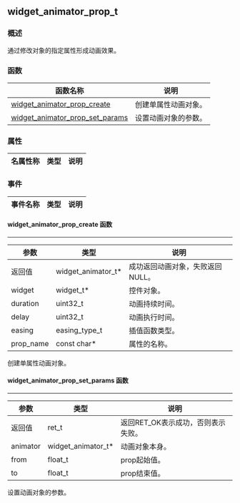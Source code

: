 ## widget\_animator\_prop\_t
### 概述
 通过修改对象的指定属性形成动画效果。

### 函数
<p id="widget_animator_prop_t_methods">

| 函数名称 | 说明 | 
| -------- | ------------ | 
| <a href="#widget_animator_prop_t_widget_animator_prop_create">widget\_animator\_prop\_create</a> |  创建单属性动画对象。 |
| <a href="#widget_animator_prop_t_widget_animator_prop_set_params">widget\_animator\_prop\_set\_params</a> |  设置动画对象的参数。 |
### 属性
<p id="widget_animator_prop_t_properties">

| 名属性称 | 类型 | 说明 | 
| -------- | ----- | ------------ | 
### 事件
<p id="widget_animator_prop_t_events">

| 事件名称 | 类型  | 说明 | 
| -------- | ----- | ------- | 
#### widget\_animator\_prop\_create 函数
-----------------------

| 参数 | 类型 | 说明 |
| -------- | ----- | --------- |
| 返回值 | widget\_animator\_t* | 成功返回动画对象，失败返回NULL。 |
| widget | widget\_t* | 控件对象。 |
| duration | uint32\_t | 动画持续时间。 |
| delay | uint32\_t | 动画执行时间。 |
| easing | easing\_type\_t | 插值函数类型。 |
| prop\_name | const char* | 属性的名称。 |
<p id="widget_animator_prop_t_widget_animator_prop_create"> 创建单属性动画对象。




#### widget\_animator\_prop\_set\_params 函数
-----------------------

| 参数 | 类型 | 说明 |
| -------- | ----- | --------- |
| 返回值 | ret\_t | 返回RET\_OK表示成功，否则表示失败。 |
| animator | widget\_animator\_t* | 动画对象本身。 |
| from | float\_t | prop起始值。 |
| to | float\_t | prop结束值。 |
<p id="widget_animator_prop_t_widget_animator_prop_set_params"> 设置动画对象的参数。




